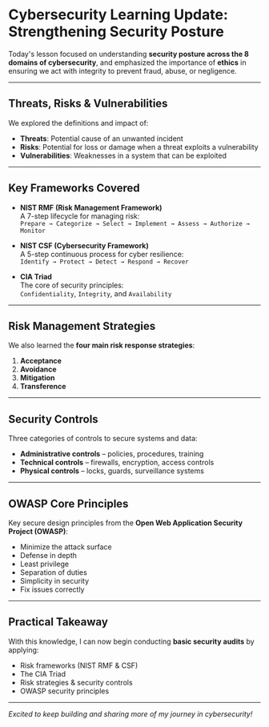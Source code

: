 #  Cybersecurity Learning Update: Strengthening Security Posture

Today's lesson focused on understanding **security posture across the 8 domains of cybersecurity**, and emphasized the importance of **ethics** in ensuring we act with integrity to prevent fraud, abuse, or negligence.

---

##  Threats, Risks & Vulnerabilities

We explored the definitions and impact of:
- **Threats**: Potential cause of an unwanted incident
- **Risks**: Potential for loss or damage when a threat exploits a vulnerability
- **Vulnerabilities**: Weaknesses in a system that can be exploited

---

##  Key Frameworks Covered

-  **NIST RMF (Risk Management Framework)**  
  A 7-step lifecycle for managing risk:  
  `Prepare → Categorize → Select → Implement → Assess → Authorize → Monitor`

- **NIST CSF (Cybersecurity Framework)**  
  A 5-step continuous process for cyber resilience:  
  `Identify → Protect → Detect → Respond → Recover`

- **CIA Triad**  
  The core of security principles:  
  `Confidentiality`, `Integrity`, and `Availability`

---

##  Risk Management Strategies

We also learned the **four main risk response strategies**:
1. **Acceptance**
2. **Avoidance**
3. **Mitigation**
4. **Transference**

---

##  Security Controls

Three categories of controls to secure systems and data:

- **Administrative controls** – policies, procedures, training  
- **Technical controls** – firewalls, encryption, access controls  
- **Physical controls** – locks, guards, surveillance systems

---

##  OWASP Core Principles

Key secure design principles from the **Open Web Application Security Project (OWASP)**:

- Minimize the attack surface  
- Defense in depth  
- Least privilege  
- Separation of duties  
- Simplicity in security  
- Fix issues correctly  

---

## Practical Takeaway

With this knowledge, I can now begin conducting **basic security audits** by applying:
- Risk frameworks (NIST RMF & CSF)
- The CIA Triad
- Risk strategies & security controls
- OWASP security principles

---

 _Excited to keep building and sharing more of my journey in cybersecurity!_
